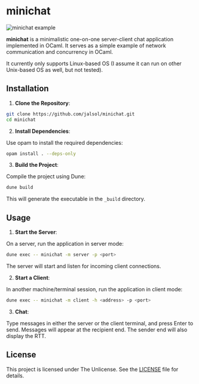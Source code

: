 # minichat

![minichat example](https://i.imgur.com/UT8JMI3.png)

**minichat** is a minimalistic one-on-one server-client chat application implemented in OCaml.
It serves as a simple example of network communication and concurrency in OCaml.

It currently only supports Linux-based OS (I assume it can run on other Unix-based OS as well, but not tested).

## Installation

1. **Clone the Repository**:

```sh
git clone https://github.com/jalsol/minichat.git
cd minichat
```

2. **Install Dependencies**:

Use opam to install the required dependencies:

```sh
opam install . --deps-only
```

3. **Build the Project**:

Compile the project using Dune:

```sh
dune build
```

This will generate the executable in the `_build` directory.

## Usage

1. **Start the Server**:

On a server, run the application in server mode:

```sh
dune exec -- minichat -m server -p <port>
```

The server will start and listen for incoming client connections.

2. **Start a Client**:

In another machine/terminal session, run the application in client mode:

```sh
dune exec -- minichat -m client -h <address> -p <port>
```

3. **Chat**:

Type messages in either the server or the client terminal, and press Enter to send.
Messages will appear at the recipient end. The sender end will also display the RTT. 

## License

This project is licensed under The Unlicense. See the [LICENSE](LICENSE) file for details.

